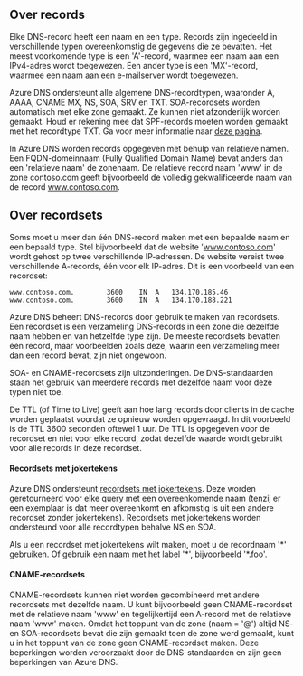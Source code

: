## Over records

Elke DNS-record heeft een naam en een type. Records zijn ingedeeld in verschillende typen overeenkomstig de gegevens die ze bevatten. Het meest voorkomende type is een 'A'-record, waarmee een naam aan een IPv4-adres wordt toegewezen. Een ander type is een 'MX'-record, waarmee een naam aan een e-mailserver wordt toegewezen.

Azure DNS ondersteunt alle algemene DNS-recordtypen, waaronder A, AAAA, CNAME MX, NS, SOA, SRV en TXT. SOA-recordsets worden automatisch met elke zone gemaakt. Ze kunnen niet afzonderlijk worden gemaakt. Houd er rekening mee dat SPF-records moeten worden gemaakt met het recordtype TXT. Ga voor meer informatie naar [deze pagina](http://tools.ietf.org/html/rfc7208#section-3.1).

In Azure DNS worden records opgegeven met behulp van relatieve namen. Een FQDN-domeinnaam (Fully Qualified Domain Name) bevat anders dan een 'relatieve naam' de zonenaam. De relatieve record naam 'www' in de zone contoso.com geeft bijvoorbeeld de volledig gekwalificeerde naam van de record www.contoso.com.

## Over recordsets

Soms moet u meer dan één DNS-record maken met een bepaalde naam en een bepaald type. Stel bijvoorbeeld dat de website 'www.contoso.com' wordt gehost op twee verschillende IP-adressen. De website vereist twee verschillende A-records, één voor elk IP-adres. Dit is een voorbeeld van een recordset:

    www.contoso.com.        3600    IN  A   134.170.185.46
    www.contoso.com.        3600    IN  A   134.170.188.221

Azure DNS beheert DNS-records door gebruik te maken van recordsets. Een recordset is een verzameling DNS-records in een zone die dezelfde naam hebben en van hetzelfde type zijn. De meeste recordsets bevatten één record, maar voorbeelden zoals deze, waarin een verzameling meer dan een record bevat, zijn niet ongewoon.

SOA- en CNAME-recordsets zijn uitzonderingen. De DNS-standaarden staan het gebruik van meerdere records met dezelfde naam voor deze typen niet toe.

De TTL (of Time to Live) geeft aan hoe lang records door clients in de cache worden geplaatst voordat ze opnieuw worden opgevraagd. In dit voorbeeld is de TTL 3600 seconden oftewel 1 uur. De TTL is opgegeven voor de recordset en niet voor elke record, zodat dezelfde waarde wordt gebruikt voor alle records in deze recordset.

#### Recordsets met jokertekens

Azure DNS ondersteunt [recordsets met jokertekens](https://en.wikipedia.org/wiki/Wildcard_DNS_record). Deze worden geretourneerd voor elke query met een overeenkomende naam (tenzij er een exemplaar is dat meer overeenkomt en afkomstig is uit een andere recordset zonder jokertekens). Recordsets met jokertekens worden ondersteund voor alle recordtypen behalve NS en SOA.  

Als u een recordset met jokertekens wilt maken, moet u de recordnaam '\*' gebruiken. Of gebruik een naam met het label '\*', bijvoorbeeld '\*.foo'.

#### CNAME-recordsets

CNAME-recordsets kunnen niet worden gecombineerd met andere recordsets met dezelfde naam. U kunt bijvoorbeeld geen CNAME-recordset met de relatieve naam 'www' en tegelijkertijd een A-record met de relatieve naam 'www' maken. Omdat het toppunt van de zone (naam = '@') altijd NS- en SOA-recordsets bevat die zijn gemaakt toen de zone werd gemaakt, kunt u in het toppunt van de zone geen CNAME-recordset maken. Deze beperkingen worden veroorzaakt door de DNS-standaarden en zijn geen beperkingen van Azure DNS.



<!--HONumber=Aug16_HO4-->


